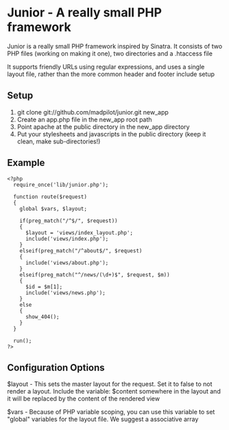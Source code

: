 Junior - A really small PHP framework
=====================================

Junior is a really small PHP framework inspired by Sinatra. It consists of two PHP files (working on making it one), two directories and a .htaccess file

It supports friendly URLs using regular expressions, and uses a single layout file, rather than the more common header and footer include setup

Setup
-----

1. git clone git://github.com/madpilot/junior.git new_app
2. Create an app.php file in the new_app root path
3. Point apache at the public directory in the new_app directory
4. Put your stylesheets and javascripts in the public directory (keep it clean, make sub-directories!)

Example
-------

    <?php
      require_once('lib/junior.php');
      
      function route($request)
      {
        global $vars, $layout;

        if(preg_match("/^$/", $request))
        {
          $layout = 'views/index_layout.php';
          include('views/index.php');
        }
        elseif(preg_match("/^about$/", $request)
        {
          include('views/about.php');
        }
        elseif(preg_match("^/news/(\d+)$", $request, $m))
        {
          $id = $m[1];
          include('views/news.php');
        }
        else
        {
          show_404();
        }
      }
     
      run();
    ?>

Configuration Options
---------------------

$layout - This sets the master layout for the request. Set it to false to not render a layout. Include the variable: $content somewhere in the layout and it will be replaced by the content of the rendered view

$vars - Because of PHP variable scoping, you can use this variable to set "global" variables for the layout file. We suggest a associative array
